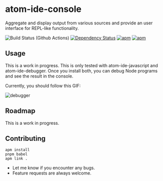 # atom-ide-console

Aggregate and display output from various sources and provide an user interface for REPL-like functionality.

![Build Status (Github Actions)](https://github.com/atom-ide-community/atom-ide-console/workflows/CI/badge.svg)
[![Dependency Status](https://david-dm.org/atom-ide-community/atom-ide-console.svg)](https://david-dm.org/atom-ide-community/atom-ide-console)
[![apm](https://img.shields.io/apm/dm/atom-ide-console.svg)](https://github.com/atom-ide-community/atom-ide-console)
[![apm](https://img.shields.io/apm/v/atom-ide-console.svg)](https://github.com/atom-ide-community/atom-ide-console)

## Usage

This is a work in progress. This is only tested with atom-ide-javascript and atom-ide-debugger. Once you install both, you can debug Node programs and see the result in the console.

Currently, you should follow this GIF:

![debugger](https://user-images.githubusercontent.com/16418197/95936245-be136980-0d9a-11eb-9641-6c555ebd0662.gif)

## Roadmap

This is a work in progress.

## Contributing

```
apm install
pnpm babel
apm link .
```

- Let me know if you encounter any bugs.
- Feature requests are always welcome.
